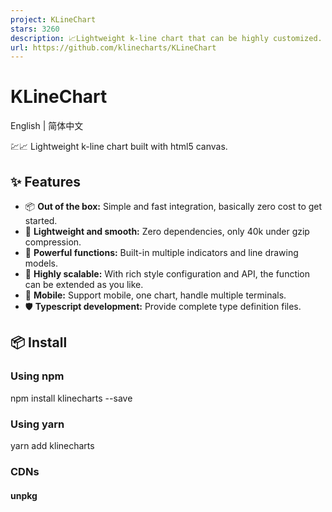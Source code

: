 ```yaml
---
project: KLineChart
stars: 3260
description: 📈Lightweight k-line chart that can be highly customized. Zero dependencies. Support mobile.（可高度自定义的轻量级k线图，无第三方依赖，支持移动端）
url: https://github.com/klinecharts/KLineChart
---
```


KLineChart
==========

English | 简体中文

  

💹📈 Lightweight k-line chart built with html5 canvas.

✨ Features
----------

-   📦 **Out of the box:** Simple and fast integration, basically zero cost to get started.
-   🚀 **Lightweight and smooth:** Zero dependencies, only 40k under gzip compression.
-   💪 **Powerful functions:** Built-in multiple indicators and line drawing models.
-   🎨 **Highly scalable:** With rich style configuration and API, the function can be extended as you like.
-   📱 **Mobile:** Support mobile, one chart, handle multiple terminals.
-   🛡 **Typescript development:** Provide complete type definition files.

📦 Install
----------

### Using npm

npm install klinecharts --save

### Using yarn

yarn add klinecharts

### CDNs

#### unpkg

<script type\="text/javascript" src\="https://unpkg.com/klinecharts/dist/klinecharts.min.js"\></script\>

#### jsDelivr

<script type\="text/javascript" src\="https://cdn.jsdelivr.net/npm/klinecharts/dist/klinecharts.min.js"\></script\>

📄 Docs
-------

### Online

https://www.klinecharts.com

### Locale

Execute command in root directory. Node.js is required.

# Install the dependencies
npm install

# Start document service
npm run docs:dev

After successful startup, open in the browser http://localhost:8888 .

🛠️ Build
---------

Execute command in root directory. Node.js is required.

# Install the dependencies
npm install

# Build files
npm run build

The generated files are in the dist folder.

🔗 Links
--------

-   KLineChart Preview: A more complete example.
-   KLineChart Pro: Financial chart built out of the box based on KLineChart.
-   openctp: Trading simulation environment for the Chinese market.

©️ License
----------

KLineChart is available under the Apache License V2.
